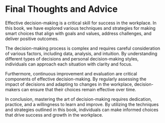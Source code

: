 Final Thoughts and Advice
=================================================

Effective decision-making is a critical skill for success in the workplace. In this book, we have explored various techniques and strategies for making smart choices that align with goals and values, address challenges, and deliver positive outcomes.

The decision-making process is complex and requires careful consideration of various factors, including data, analysis, and intuition. By understanding different types of decisions and personal decision-making styles, individuals can approach each situation with clarity and focus.

Furthermore, continuous improvement and evaluation are critical components of effective decision-making. By regularly assessing the impact of decisions and adapting to changes in the workplace, decision-makers can ensure that their choices remain effective over time.

In conclusion, mastering the art of decision-making requires dedication, practice, and a willingness to learn and improve. By utilizing the techniques and strategies outlined in this book, individuals can make informed choices that drive success and growth in the workplace.
